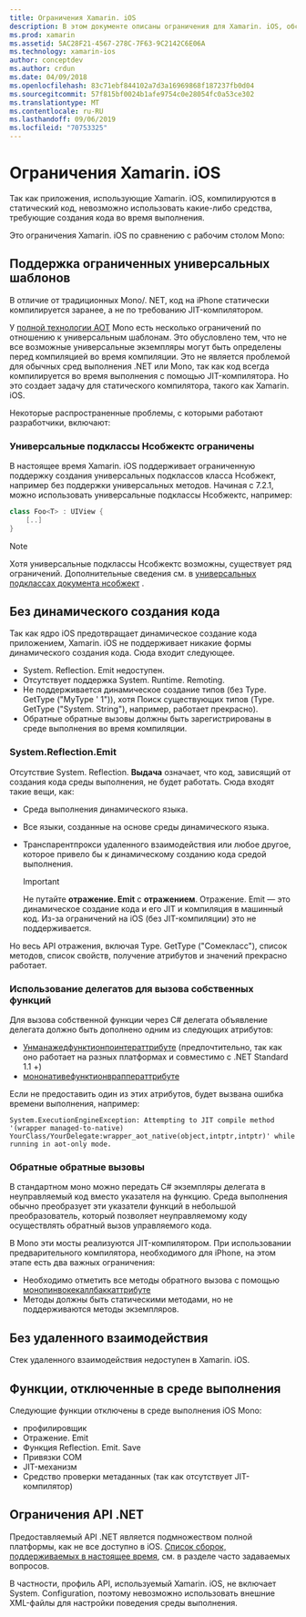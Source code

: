```yaml
---
title: Ограничения Xamarin. iOS
description: В этом документе описаны ограничения для Xamarin. iOS, обсуждаются универсальные шаблоны, универсальные подклассы Нсобжектс, P/Invoke в универсальных объектах и многое другое.
ms.prod: xamarin
ms.assetid: 5AC28F21-4567-278C-7F63-9C2142C6E06A
ms.technology: xamarin-ios
author: conceptdev
ms.author: crdun
ms.date: 04/09/2018
ms.openlocfilehash: 83c71ebf844102a7d3a16969868f187237fb0d04
ms.sourcegitcommit: 57f815bf0024b1afe9754c0e28054fc0a53ce302
ms.translationtype: MT
ms.contentlocale: ru-RU
ms.lasthandoff: 09/06/2019
ms.locfileid: "70753325"
---
```

# <a name="limitations-of-xamarinios"></a>Ограничения Xamarin. iOS

Так как приложения, использующие Xamarin. iOS, компилируются в статический код, невозможно использовать какие-либо средства, требующие создания кода во время выполнения.

Это ограничения Xamarin. iOS по сравнению с рабочим столом Mono:

 <a name="Limited_Generics_Support" />

## <a name="limited-generics-support"></a>Поддержка ограниченных универсальных шаблонов

В отличие от традиционных Mono/. NET, код на iPhone статически компилируется заранее, а не по требованию JIT-компилятором.

У [полной технологии AOT](https://www.mono-project.com/docs/advanced/aot/#full-aot) Mono есть несколько ограничений по отношению к универсальным шаблонам. Это обусловлено тем, что не все возможные универсальные экземпляры могут быть определены перед компиляцией во время компиляции. Это не является проблемой для обычных сред выполнения .NET или Mono, так как код всегда компилируется во время выполнения с помощью JIT-компилятора. Но это создает задачу для статического компилятора, такого как Xamarin. iOS.

Некоторые распространенные проблемы, с которыми работают разработчики, включают:

 <a name="Generic_Subclasses_of_NSObjects_are_limited" />

### <a name="generic-subclasses-of-nsobjects-are-limited"></a>Универсальные подклассы Нсобжектс ограничены

В настоящее время Xamarin. iOS поддерживает ограниченную поддержку создания универсальных подклассов класса Нсобжект, например без поддержки универсальных методов. Начиная с 7.2.1, можно использовать универсальные подклассы Нсобжектс, например:

```csharp
class Foo<T> : UIView {
    [..]
}
```

> [!NOTE]
> Хотя универсальные подклассы Нсобжектс возможны, существует ряд ограничений. Дополнительные сведения см. в [универсальных подклассах документа нсобжект](~/ios/internals/api-design/nsobject-generics.md) .

 <a name="No_Dynamic_Code_Generation" />

## <a name="no-dynamic-code-generation"></a>Без динамического создания кода

Так как ядро iOS предотвращает динамическое создание кода приложением, Xamarin. iOS не поддерживает никакие формы динамического создания кода. Сюда входит следующее.

- System. Reflection. Emit недоступен.
- Отсутствует поддержка System. Runtime. Remoting.
- Не поддерживается динамическое создание типов (без Type. GetType ("MyType ' 1")), хотя Поиск существующих типов (Type. GetType ("System. String"), например, работает прекрасно).
- Обратные обратные вызовы должны быть зарегистрированы в среде выполнения во время компиляции.

 <a name="System.Reflection.Emit" />

### <a name="systemreflectionemit"></a>System.Reflection.Emit

Отсутствие System. Reflection. **Выдача** означает, что код, зависящий от создания кода среды выполнения, не будет работать. Сюда входят такие вещи, как:

- Среда выполнения динамического языка.
- Все языки, созданные на основе среды динамического языка.
- Транспарентпрокси удаленного взаимодействия или любое другое, которое привело бы к динамическому созданию кода средой выполнения.

  > [!IMPORTANT]
  > Не путайте **отражение. Emit** с **отражением**. Отражение. Emit — это динамическое создание кода и его JIT и компиляция в машинный код. Из-за ограничений на iOS (без JIT-компиляции) это не поддерживается.

Но весь API отражения, включая Type. GetType ("Сомекласс"), список методов, список свойств, получение атрибутов и значений прекрасно работает.

### <a name="using-delegates-to-call-native-functions"></a>Использование делегатов для вызова собственных функций

Для вызова собственной функции через C# делегата объявление делегата должно быть дополнено одним из следующих атрибутов:

- [Унманажедфунктионпоинтераттрибуте](xref:System.Runtime.InteropServices.UnmanagedFunctionPointerAttribute) (предпочтительно, так как оно работает на разных платформах и совместимо с .NET Standard 1.1 +)
- [мононативефунктионврапператтрибуте](xref:ObjCRuntime.MonoNativeFunctionWrapperAttribute)

Если не предоставить один из этих атрибутов, будет вызвана ошибка времени выполнения, например:

```
System.ExecutionEngineException: Attempting to JIT compile method '(wrapper managed-to-native) YourClass/YourDelegate:wrapper_aot_native(object,intptr,intptr)' while running in aot-only mode.
```

 <a name="Reverse_Callbacks" />

### <a name="reverse-callbacks"></a>Обратные обратные вызовы

В стандартном моно можно передать C# экземпляры делегата в неуправляемый код вместо указателя на функцию. Среда выполнения обычно преобразует эти указатели функций в небольшой преобразователь, который позволяет неуправляемому коду осуществлять обратный вызов управляемого кода.

В Mono эти мосты реализуются JIT-компилятором. При использовании предварительного компилятора, необходимого для iPhone, на этом этапе есть два важных ограничения:

- Необходимо отметить все методы обратного вызова с помощью [монопинвокекаллбаккаттрибуте](xref:ObjCRuntime.MonoPInvokeCallbackAttribute)
- Методы должны быть статическими методами, но не поддерживаются методы экземпляров.

<a name="No_Remoting" />

## <a name="no-remoting"></a>Без удаленного взаимодействия

Стек удаленного взаимодействия недоступен в Xamarin. iOS.

 <a name="Runtime_Disabled_Features" />

## <a name="runtime-disabled-features"></a>Функции, отключенные в среде выполнения

Следующие функции отключены в среде выполнения iOS Mono:

- профилировщик
- Отражение. Emit
- Функция Reflection. Emit. Save
- Привязки COM
- JIT-механизм
- Средство проверки метаданных (так как отсутствует JIT-компилятор)

 <a name=".NET_API_Limitations" />

## <a name="net-api-limitations"></a>Ограничения API .NET

Предоставляемый API .NET является подмножеством полной платформы, как не все доступно в iOS. [Список сборок, поддерживаемых в настоящее время](~/cross-platform/internals/available-assemblies.md), см. в разделе часто задаваемых вопросов.

В частности, профиль API, используемый Xamarin. iOS, не включает System. Configuration, поэтому невозможно использовать внешние XML-файлы для настройки поведения среды выполнения.
